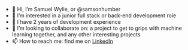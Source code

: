 - 👋 Hi, I’m Samuel Wylie, or @samsonhumber
- 👀 I’m interested in a junior full stack or back-end development role
- 🌱 I have 2 years of development experience
- 💞️ I’m looking to collaborate on: a project to get to grips with machine learning together, and any other interesting projects
- 📫 How to reach me: find me on [LinkedIn](https://www.linkedin.com/in/samuel-sam-wylie-3852a622b/)

<!---
samsonhumber/samsonhumber is a ✨ special ✨ repository because its `README.md` (this file) appears on your GitHub profile.
You can click the Preview link to take a look at your changes.
--->
